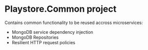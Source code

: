 # Playstore.Common project
Contains common functionality to be reused accross microservices:
- MongoDB service dependency injection
- MongoDB Repositories
- Resilient HTTP request policies
